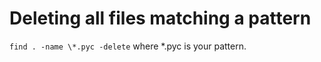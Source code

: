# Deleting all files matching a pattern

`find . -name \*.pyc -delete` where \*.pyc is your pattern.

